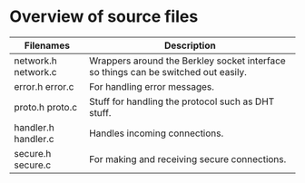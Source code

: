# Overview of source files

| Filenames | Description |
|----------|-------------|
| network.h network.c | Wrappers around the Berkley socket interface so things can be switched out easily. |
| error.h error.c | For handling error messages. |
| proto.h proto.c | Stuff for handling the protocol such as DHT stuff. |
| handler.h handler.c | Handles incoming connections. |
| secure.h secure.c | For making and receiving secure connections. |
